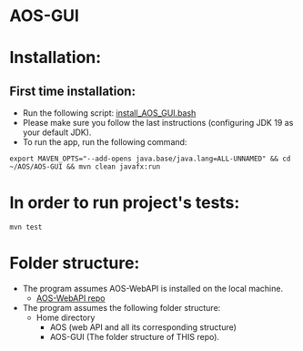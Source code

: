# AOS-GUI
# Installation:

## First time installation:
- Run the following script: [install_AOS_GUI.bash](https://github.com/vladiodes/AOS-GUI/blob/main/install_AOS_GUI.bash)
- Please make sure you follow the last instructions (configuring JDK 19 as your default JDK).
- To run the app, run the following command:
```code
export MAVEN_OPTS="--add-opens java.base/java.lang=ALL-UNNAMED" && cd ~/AOS/AOS-GUI && mvn clean javafx:run
```

# In order to run project's tests:
```code
mvn test
```

# Folder structure:
* The program assumes AOS-WebAPI is installed on the local machine.
  * [AOS-WebAPI repo](https://github.com/orhaimwerthaim/AOS-WebAPI)
* The program assumes the following folder structure:
  * Home directory
    * AOS (web API and all its corresponding structure)
    * AOS-GUI (The folder structure of THIS repo).
